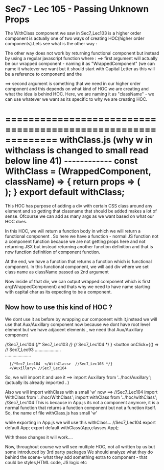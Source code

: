 Sec7 - Lec 105 - Passing Unknown Props
=======================================

The WithClass component we saw in Sec7_Lec103 is a higher order component is actually one of two ways of creating HOC(higher order components).Lets see what is the other way :

The other way does not work by returning functional component but instead by using a regular javascript function
where :
==>  first argument will actually be our wrapped component - naming it as "WrappedComponent"
     (we can name it whatever we want but it should start with Capital Letter as this will be a reference to component) and the 

==> second argument is something that we need in our higher order component and this depends on what kind of HOC     we are creating and what the idea is behind HOC. 
    Here, we are naming it as "className"  - we can use whatever we want as its specific to why we are creating HOC.

=============================================================
                withClass.js (why w in withclass is changed to small read below line 41)
                ------------
const WithClass = (WrappedComponent, className) => {
    return props => (
    <div className = {className}> 
            <WrappedComponent/>
    </div>
    );
}
export default withClass;
===============================================================

This HOC has purpose of adding a div with certain CSS class around any element and so getting that classname
that should be added makes a lot of sense. Ofcourse we can add as many args as we want based on what our HOC does.

In this HOC, we will return a function body in which we will return a functional component . So here we have a function - normal JS function not a component function because we are not getting props here  and not returning JSX but instead returning another function definition and that is now function definition of component function.

At the end, we have a function that returns a function which is functional component. In this functional component, we will add div where we set class name as className passed as 2nd argument

Now inside of that div, we can output wrapped component which is first arg(WrappedComponent) and thats why we need to have name starting with capital char as its expecting to be a component.

Now how to use this kind of HOC ?
---------------------------------

We dont use it as before by wrapping our component with it,instead we will use that Aux/Auxillary component now
because we dont have root level element but we have adjacent elements , we need that Aux/Auxillary component

//Sec7_Lec104 <WithClass classes={classes.App}> {/* Sec7_Lec103  */}
              <Auxillary>  {/* Sec7_Lec104 */ }
              <button onClick={() =>                                  // Sec7_Lec93 
              .....................        
              .....................  

      {/*Sec7_Lec104  </WithClass>  //Sec7_Lec103 */}
      </Auxillary> //Sec7_Lec104


So, we will import it and use it ==> import Auxillary from '../hoc/Auxillary'; (actually its already imported ..)

Also we will import withClass with a small 'w' now ==> 
//Sec7_Lec104 import WithClass from '../hoc/WithClass';
              import withClass from '../hoc/withClass';  //Sec7_Lec104
This is because in App.js its not a component anymore, it is  a normal function that returns a function component but not a function itself. So, the name of file withClass.js has small 'w' 

while exporting in App.js we will use this withClass...
//Sec7_Lec104 export default App;
              export default withClass(App,classes.App);

With these changes it will work....

Now, throughout course we will see multiple HOC, not all written by us but some introduced by 3rd party packages 
We should analyze what they do behind the scene- what they add something extra to component - that could be 
styles,HTML code, JS logic etc
